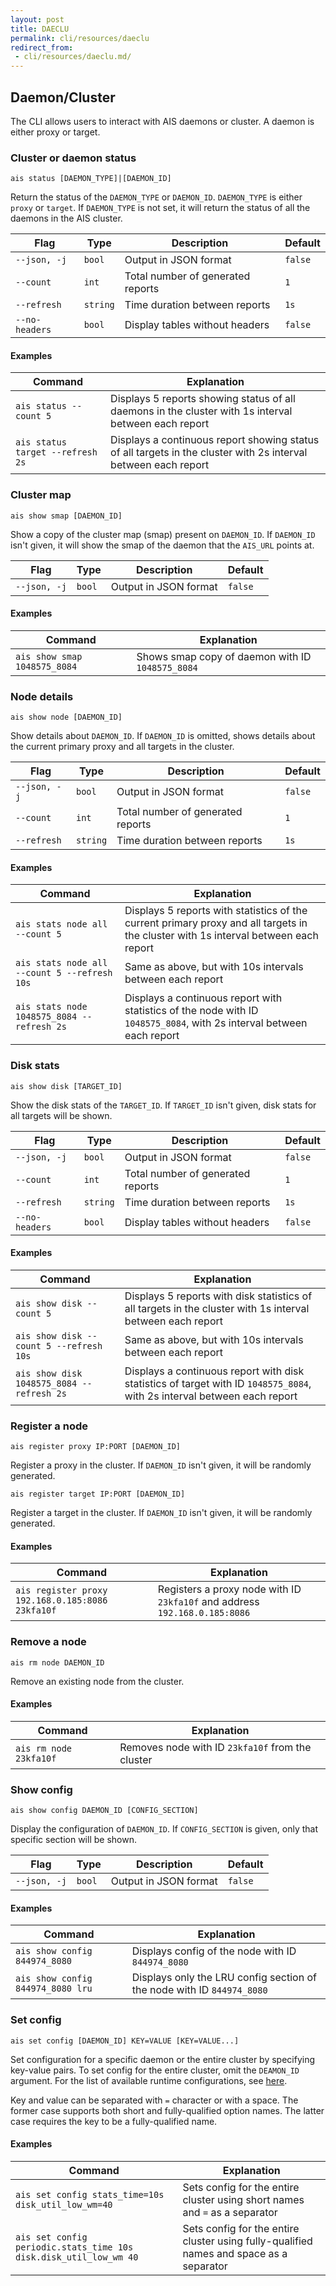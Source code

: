 ```yaml
---
layout: post
title: DAECLU
permalink: cli/resources/daeclu
redirect_from:
 - cli/resources/daeclu.md/
---
```


## Daemon/Cluster

The CLI allows users to interact with AIS daemons or cluster.
A daemon is either proxy or target. 

### Cluster or daemon status

`ais status [DAEMON_TYPE]|[DAEMON_ID]`

Return the status of the `DAEMON_TYPE` or `DAEMON_ID`. `DAEMON_TYPE` is either `proxy` or `target`. If `DAEMON_TYPE` is not set, it will return the status of all the daemons in the AIS cluster.

| Flag | Type | Description | Default |
| --- | --- | --- | --- |
| `--json, -j` | `bool` | Output in JSON format | `false` |
| `--count` | `int` | Total number of generated reports | `1` |
| `--refresh` | `string` | Time duration between reports | `1s` |
| `--no-headers` | `bool` | Display tables without headers | `false` |

#### Examples

| Command | Explanation |
| --- | --- |
| `ais status --count 5` | Displays 5 reports showing status of all daemons in the cluster with 1s interval between each report |
| `ais status target --refresh 2s` | Displays a continuous report showing status of all targets in the cluster with 2s interval between each report |

### Cluster map

`ais show smap [DAEMON_ID]`

Show a copy of the cluster map (smap) present on `DAEMON_ID`. If `DAEMON_ID` isn't given, it will show the smap of the daemon that the `AIS_URL` points at.

| Flag | Type | Description | Default |
| --- | --- | --- | --- |
| `--json, -j` | `bool` | Output in JSON format | `false` |

#### Examples

| Command | Explanation |
| --- | --- |
| `ais show smap 1048575_8084` | Shows smap copy of daemon with ID `1048575_8084` |

### Node details

`ais show node [DAEMON_ID]`

Show details about `DAEMON_ID`. If `DAEMON_ID` is omitted, shows details about the current primary proxy and all targets in the cluster.

| Flag | Type | Description | Default |
| --- | --- | --- | --- |
| `--json, -j` | `bool` | Output in JSON format | `false` |
| `--count` | `int` | Total number of generated reports | `1` |
| `--refresh` | `string` | Time duration between reports | `1s` |

#### Examples

| Command | Explanation |
| --- | --- |
| `ais stats node all --count 5` | Displays 5 reports with statistics of the current primary proxy and all targets in the cluster with 1s interval between each report |
| `ais stats node all --count 5 --refresh 10s` | Same as above, but with 10s intervals between each report |
| `ais stats node 1048575_8084 --refresh 2s` | Displays a continuous report with statistics of the node with ID `1048575_8084`, with 2s interval between each report |

### Disk stats

`ais show disk [TARGET_ID]`

Show the disk stats of the `TARGET_ID`. If `TARGET_ID` isn't given, disk stats for all targets will be shown.

| Flag | Type | Description | Default |
| --- | --- | --- | --- |
| `--json, -j` | `bool` | Output in JSON format | `false` |
| `--count` | `int` | Total number of generated reports | `1` |
| `--refresh` | `string` | Time duration between reports | `1s` |
| `--no-headers` | `bool` | Display tables without headers | `false` |

#### Examples

| Command | Explanation |
| --- | --- |
| `ais show disk --count 5` | Displays 5 reports with disk statistics of all targets in the cluster with 1s interval between each report |
| `ais show disk --count 5 --refresh 10s` | Same as above, but with 10s intervals between each report |
| `ais show disk 1048575_8084 --refresh 2s` | Displays a continuous report with disk statistics of target with ID `1048575_8084`, with 2s interval between each report |

### Register a node

`ais register proxy IP:PORT [DAEMON_ID]`

Register a proxy in the cluster. If `DAEMON_ID` isn't given, it will be randomly generated.

`ais register target IP:PORT [DAEMON_ID]`

Register a target in the cluster. If `DAEMON_ID` isn't given, it will be randomly generated.

#### Examples

| Command | Explanation |
| --- | --- |
| `ais register proxy 192.168.0.185:8086 23kfa10f` | Registers a proxy node with ID `23kfa10f` and address `192.168.0.185:8086` |

### Remove a node

`ais rm node DAEMON_ID`

Remove an existing node from the cluster.

#### Examples

| Command | Explanation |
| --- | --- |
| `ais rm node 23kfa10f` | Removes node with ID `23kfa10f` from the cluster |

### Show config

`ais show config DAEMON_ID [CONFIG_SECTION]`

Display the configuration of `DAEMON_ID`. If `CONFIG_SECTION` is given, only that specific section will be shown.

| Flag | Type | Description | Default |
| --- | --- | --- | --- |
| `--json, -j` | `bool` | Output in JSON format | `false` |

#### Examples

| Command | Explanation |
| --- | --- |
| `ais show config 844974_8080` | Displays config of the node with ID `844974_8080` |
| `ais show config 844974_8080 lru` | Displays only the LRU config section of the node with ID `844974_8080` |

### Set config

`ais set config [DAEMON_ID] KEY=VALUE [KEY=VALUE...]`

Set configuration for a specific daemon or the entire cluster by specifying key-value pairs. To set config for the entire cluster, omit the `DEAMON_ID` argument. For the list of available runtime configurations, see [here](../../docs/configuration.md#runtime-configuration).

Key and value can be separated with `=` character or with a space. The former case supports both short and fully-qualified option names. The latter case requires the key to be a fully-qualified name.

#### Examples

| Command | Explanation |
| --- | --- |
| `ais set config stats_time=10s disk_util_low_wm=40` | Sets config for the entire cluster using short names and `=` as a separator |
| `ais set config periodic.stats_time 10s disk.disk_util_low_wm 40` | Sets config for the entire cluster using fully-qualified names and space as a separator |

